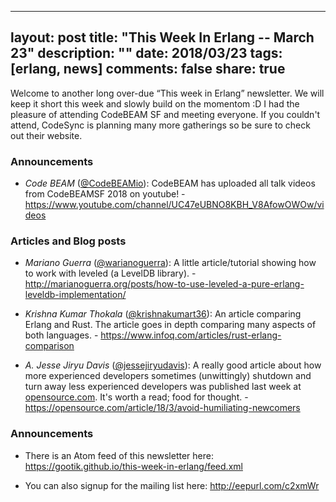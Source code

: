 
---
layout: post
title: "This Week In Erlang -- March 23"
description: ""
date: 2018/03/23
tags: [erlang, news]
comments: false
share: true
---


Welcome to another long over-due “This week in Erlang” newsletter. 
We will keep it short this week and slowly build on the momentom :D I had the pleasure of attending CodeBEAM SF and meeting everyone. If you couldn't attend, CodeSync is planning many more gatherings so be sure to check out their website.

### Announcements

- *Code BEAM* ([@CodeBEAMio](https://twitter/CodeBEAMio)): CodeBEAM has uploaded all talk videos from CodeBEAMSF 2018 on youtube! - <https://www.youtube.com/channel/UC47eUBNO8KBH_V8AfowOWOw/videos>

### Articles and Blog posts
- *Mariano Guerra* ([@warianoguerra](https://twitter/warianoguerra)): A little article/tutorial showing how to work with leveled (a LevelDB library). - <http://marianoguerra.org/posts/how-to-use-leveled-a-pure-erlang-leveldb-implementation/>

- *Krishna Kumar Thokala* ([@krishnakumart36](https://twitter/krishnakumart36)): An article comparing Erlang and Rust. The article goes in depth comparing many aspects of both languages. - <https://www.infoq.com/articles/rust-erlang-comparison>

- *A. Jesse Jiryu Davis* ([@jessejiryudavis](https://twitter/jessejiryudavis)): A really good article about how more experienced developers sometimes (unwittingly) shutdown and turn away less experienced developers was published last week at [opensource.com](opensource.com). It's worth a read; food for thought. - <https://opensource.com/article/18/3/avoid-humiliating-newcomers>

### Announcements
- There is an Atom feed of this newsletter here:
   <https://gootik.github.io/this-week-in-erlang/feed.xml>

- You can also signup for the mailing list here: <http://eepurl.com/c2xmWr>